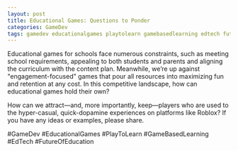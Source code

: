 ```yaml
---
layout: post
title: Educational Games: Questions to Ponder
categories: GameDev
tags: gamedev educationalgames playtolearn gamebasedlearning edtech futureofeducation
---
```


Educational games for schools face numerous constraints, such as meeting school requirements, appealing to both students and parents and aligning the curriculum with the content plan. Meanwhile, we’re up against "engagement-focused" games that pour all resources into maximizing fun and retention at any cost. In this competitive landscape, how can educational games hold their own?

How can we attract—and, more importantly, keep—players who are used to the hyper-casual, quick-dopamine experiences on platforms like Roblox? If you have any ideas or examples, please share.

#GameDev #EducationalGames #PlayToLearn #GameBasedLearning #EdTech #FutureOfEducation

